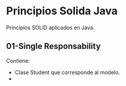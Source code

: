 # Principios Solida Java
Principios SOLID aplicados en Java.

## 01-Single Responsability

Contiene:
- Clase Student que corresponde al modelo.
- 
